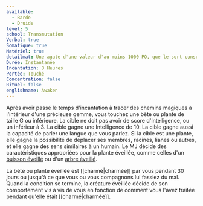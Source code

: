 ```yaml
---
available:
  - Barde
  - Druide
level: 5
school: Transmutation
Verbal: true
Somatique: true
Matériel: true
detailmat: Une agate d'une valeur d'au moins 1000 PO, que le sort consomme
Durée: Instantanée
Incantation: 8 Heures
Portée: Touché
Concentration: false
Rituel: false
englishname: Awaken
---
```

Après avoir passé le temps d'incantation à tracer des chemins magiques à l'intérieur d'une précieuse gemme, vous touchez une bête ou plante de taille G ou inférieure. La cible ne doit pas avoir de score d'Intelligence, ou un inférieur à 3. La cible gagne une Intelligence de 10. La cible gagne aussi la capacité de parler une langue que vous parlez. Si la cible est une plante, elle gagne la possibilité de déplacer ses membres, racines, lianes ou autres, et elle gagne des sens similaires à un humain. Le MJ décide des caractéristiques appropriées pour la plante éveillée, comme celles d'un [buisson éveillé](https://www.dndbeyond.com/monsters/16791-awakened-shrub) ou d'un [arbre éveillé](https://www.dndbeyond.com/monsters/16792-awakened-tree).

La bête ou plante éveillée est [[charmé|charmée]] par vous pendant 30 jours ou jusqu'à ce que vous ou vous compagnons lui fassiez du mal. Quand la condition se termine, la créature éveillée décide de son comportement vis à vis de vous en fonction de comment vous l'avez traitée pendant qu'elle était [[charmé|charmée]].